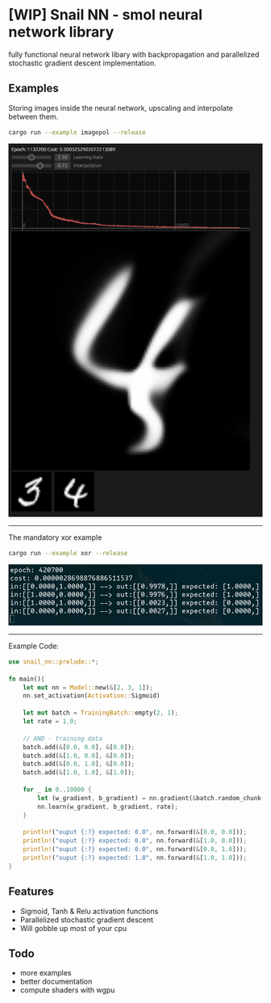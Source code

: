 # [WIP] Snail NN - smol neural network library

fully functional neural network libary with backpropagation and parallelized stochastic gradient descent implementation.


## Examples

Storing images inside the neural network, upscaling and interpolate between them.


```bash
cargo run --example imagepol --release
```
![image](docs/example_interpolation.png)

---

The mandatory xor example

```bash
cargo run --example xor --release
```
![image](docs/xor.png)


---

Example Code:
```rust
use snail_nn::prelude::*;

fn main(){
    let mut nn = Model::new(&[2, 3, 1]);
    nn.set_activation(Activation::Sigmoid)

    let mut batch = TrainingBatch::empty(2, 1);
    let rate = 1.0;

    // AND - training data
    batch.add(&[0.0, 0.0], &[0.0]);
    batch.add(&[1.0, 0.0], &[0.0]);
    batch.add(&[0.0, 1.0], &[0.0]);
    batch.add(&[1.0, 1.0], &[1.0]);

    for _ in 0..10000 {
        let (w_gradient, b_gradient) = nn.gradient(&batch.random_chunk(2));
        nn.learn(w_gradient, b_gradient, rate);
    }

    println!("ouput {:?} expected: 0.0", nn.forward(&[0.0, 0.0]));
    println!("ouput {:?} expected: 0.0", nn.forward(&[1.0, 0.0]));
    println!("ouput {:?} expected: 0.0", nn.forward(&[0.0, 1.0]));
    println!("ouput {:?} expected: 1.0", nn.forward(&[1.0, 1.0]));
}
```

##  Features

- Sigmoid, Tanh & Relu activation functions
- Parallelized stochastic gradient descent
- Will gobble up most of your cpu


## Todo

- more examples
- better documentation
- compute shaders with wgpu
